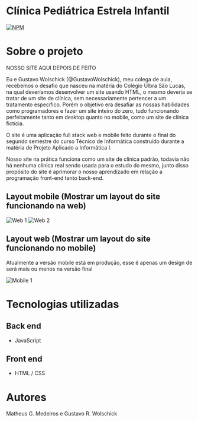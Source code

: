 # Clínica Pediátrica Estrela Infantil 
[![NPM](https://img.shields.io/npm/l/react)](https://github.com/matheuszszs/matheuszszs/blob/main/LICENSE) 

# Sobre o projeto

NOSSO SITE AQUI DEPOIS DE FEITO

Eu e Gustavo Wolschick (@GustavoWolschick), meu colega de aula, recebemos o desafio que nasceu na matéria do Colégio Ulbra São Lucas, na qual deveríamos desenvolver um site usando HTML, o mesmo deveria se tratar de um site de clínica, sem necessariamente pertencer a um tratamento específico. Porém o objetivo era desafiar as nossas habilidades como programadores e fazer um site inteiro do zero, tudo funcionando perfeitamente tanto em desktop quanto no mobile, como um site de clínica fictícia.

O site é uma aplicação full stack web e mobile feito durante o final do segundo semestre do curso Técnico de Informática construído durante a matéria de Projeto Aplicado a Informática I. 

Nosso site na prática funciona como um site de clínica padrão, todavia não há nenhuma clínica real sendo usada para o estudo do mesmo, junto disso propósito do site é aprimorar o nosso aprendizado em relação a programação front-end tanto back-end.

## Layout mobile (Mostrar um layout do site funcionando na web)
![Web 1](https://github.com/matheuszszs/Projeto-cl-nica/assets/134110416/fcd2f741-b753-42f0-a227-a99c69e310bb) ![Web 2](https://github.com/matheuszszs/Projeto-cl-nica/assets/134110416/052b0454-260b-40ca-b08f-2556fb773a27)

## Layout web (Mostrar um layout do site funcionando no mobile) 

Atualmente a versão mobile está em produção, esse é apenas um design de será mais ou menos na versão final

![Mobile 1](https://github.com/matheuszszs/Projeto-cl-nica/assets/134110416/be4384a9-9ff2-48d0-9060-18e37897570d)


# Tecnologias utilizadas
## Back end
- JavaScript

## Front end
- HTML / CSS 

# Autores

Matheus G. Medeiros e Gustavo R. Wolschick
